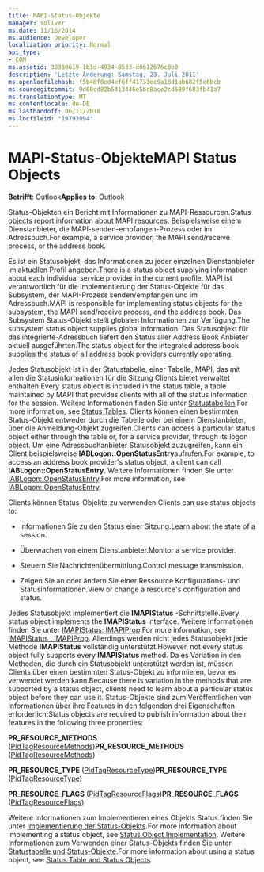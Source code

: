 ```yaml
---
title: MAPI-Status-Objekte
manager: soliver
ms.date: 11/16/2014
ms.audience: Developer
localization_priority: Normal
api_type:
- COM
ms.assetid: 38310619-1b1d-4934-8533-d0612676c0b0
description: 'Letzte Änderung: Samstag, 23. Juli 2011'
ms.openlocfilehash: f5b48f8cd4ef6ff41733ec9a18d1ab682f5e6bcb
ms.sourcegitcommit: 9d60cd82b5413446e5bc8ace2cd689f683fb41a7
ms.translationtype: MT
ms.contentlocale: de-DE
ms.lasthandoff: 06/11/2018
ms.locfileid: "19793094"
---
```

# <a name="mapi-status-objects"></a><span data-ttu-id="a429a-103">MAPI-Status-Objekte</span><span class="sxs-lookup"><span data-stu-id="a429a-103">MAPI Status Objects</span></span>

  
  
<span data-ttu-id="a429a-104">**Betrifft**: Outlook</span><span class="sxs-lookup"><span data-stu-id="a429a-104">**Applies to**: Outlook</span></span> 
  
<span data-ttu-id="a429a-105">Status-Objekten ein Bericht mit Informationen zu MAPI-Ressourcen.</span><span class="sxs-lookup"><span data-stu-id="a429a-105">Status objects report information about MAPI resources.</span></span> <span data-ttu-id="a429a-106">Beispielsweise einem Dienstanbieter, die MAPI-senden-empfangen-Prozess oder im Adressbuch.</span><span class="sxs-lookup"><span data-stu-id="a429a-106">For example, a service provider, the MAPI send/receive process, or the address book.</span></span>
  
<span data-ttu-id="a429a-107">Es ist ein Statusobjekt, das Informationen zu jeder einzelnen Dienstanbieter im aktuellen Profil angeben.</span><span class="sxs-lookup"><span data-stu-id="a429a-107">There is a status object supplying information about each individual service provider in the current profile.</span></span> <span data-ttu-id="a429a-108">MAPI ist verantwortlich für die Implementierung der Status-Objekte für das Subsystem, der MAPI-Prozess senden/empfangen und im Adressbuch.</span><span class="sxs-lookup"><span data-stu-id="a429a-108">MAPI is responsible for implementing status objects for the subsystem, the MAPI send/receive process, and the address book.</span></span> <span data-ttu-id="a429a-109">Das Subsystem Status-Objekt stellt globalen Informationen zur Verfügung.</span><span class="sxs-lookup"><span data-stu-id="a429a-109">The subsystem status object supplies global information.</span></span> <span data-ttu-id="a429a-110">Das Statusobjekt für das integrierte-Adressbuch liefert den Status aller Address Book Anbieter aktuell ausgeführten.</span><span class="sxs-lookup"><span data-stu-id="a429a-110">The status object for the integrated address book supplies the status of all address book providers currently operating.</span></span>
  
<span data-ttu-id="a429a-111">Jedes Statusobjekt ist in der Statustabelle, einer Tabelle, MAPI, das mit allen die Statusinformationen für die Sitzung Clients bietet verwaltet enthalten.</span><span class="sxs-lookup"><span data-stu-id="a429a-111">Every status object is included in the status table, a table maintained by MAPI that provides clients with all of the status information for the session.</span></span> <span data-ttu-id="a429a-112">Weitere Informationen finden Sie unter [Statustabellen](status-tables.md).</span><span class="sxs-lookup"><span data-stu-id="a429a-112">For more information, see [Status Tables](status-tables.md).</span></span> <span data-ttu-id="a429a-113">Clients können einen bestimmten Status-Objekt entweder durch die Tabelle oder bei einem Dienstanbieter, über die Anmeldung-Objekt zugreifen.</span><span class="sxs-lookup"><span data-stu-id="a429a-113">Clients can access a particular status object either through the table or, for a service provider, through its logon object.</span></span> <span data-ttu-id="a429a-114">Um eine Adressbuchanbieter Statusobjekt zuzugreifen, kann ein Client beispielsweise **IABLogon::OpenStatusEntry**aufrufen.</span><span class="sxs-lookup"><span data-stu-id="a429a-114">For example, to access an address book provider's status object, a client can call **IABLogon::OpenStatusEntry**.</span></span> <span data-ttu-id="a429a-115">Weitere Informationen finden Sie unter [IABLogon::OpenStatusEntry](iablogon-openstatusentry.md).</span><span class="sxs-lookup"><span data-stu-id="a429a-115">For more information, see [IABLogon::OpenStatusEntry](iablogon-openstatusentry.md).</span></span>
  
<span data-ttu-id="a429a-116">Clients können Status-Objekte zu verwenden:</span><span class="sxs-lookup"><span data-stu-id="a429a-116">Clients can use status objects to:</span></span>
  
- <span data-ttu-id="a429a-117">Informationen Sie zu den Status einer Sitzung.</span><span class="sxs-lookup"><span data-stu-id="a429a-117">Learn about the state of a session.</span></span>
    
- <span data-ttu-id="a429a-118">Überwachen von einem Dienstanbieter.</span><span class="sxs-lookup"><span data-stu-id="a429a-118">Monitor a service provider.</span></span>
    
- <span data-ttu-id="a429a-119">Steuern Sie Nachrichtenübermittlung.</span><span class="sxs-lookup"><span data-stu-id="a429a-119">Control message transmission.</span></span>
    
- <span data-ttu-id="a429a-120">Zeigen Sie an oder ändern Sie einer Ressource Konfigurations- und Statusinformationen.</span><span class="sxs-lookup"><span data-stu-id="a429a-120">View or change a resource's configuration and status.</span></span>
    
<span data-ttu-id="a429a-121">Jedes Statusobjekt implementiert die **IMAPIStatus** -Schnittstelle.</span><span class="sxs-lookup"><span data-stu-id="a429a-121">Every status object implements the **IMAPIStatus** interface.</span></span> <span data-ttu-id="a429a-122">Weitere Informationen finden Sie unter [IMAPIStatus: IMAPIProp](imapistatusimapiprop.md).</span><span class="sxs-lookup"><span data-stu-id="a429a-122">For more information, see [IMAPIStatus : IMAPIProp](imapistatusimapiprop.md).</span></span> <span data-ttu-id="a429a-123">Allerdings werden nicht jedes Statusobjekt jede Methode **IMAPIStatus** vollständig unterstützt.</span><span class="sxs-lookup"><span data-stu-id="a429a-123">However, not every status object fully supports every **IMAPIStatus** method.</span></span> <span data-ttu-id="a429a-124">Da es Variation in den Methoden, die durch ein Statusobjekt unterstützt werden ist, müssen Clients über einen bestimmten Status-Objekt zu informieren, bevor es verwendet werden kann.</span><span class="sxs-lookup"><span data-stu-id="a429a-124">Because there is variation in the methods that are supported by a status object, clients need to learn about a particular status object before they can use it.</span></span> <span data-ttu-id="a429a-125">Status-Objekte sind zum Veröffentlichen von Informationen über ihre Features in den folgenden drei Eigenschaften erforderlich:</span><span class="sxs-lookup"><span data-stu-id="a429a-125">Status objects are required to publish information about their features in the following three properties:</span></span> 
  
 <span data-ttu-id="a429a-126">**PR_RESOURCE_METHODS** ([PidTagResourceMethods](pidtagresourcemethods-canonical-property.md))</span><span class="sxs-lookup"><span data-stu-id="a429a-126">**PR_RESOURCE_METHODS** ([PidTagResourceMethods](pidtagresourcemethods-canonical-property.md))</span></span> 
  
 <span data-ttu-id="a429a-127">**PR_RESOURCE_TYPE** ([PidTagResourceType](pidtagresourcetype-canonical-property.md))</span><span class="sxs-lookup"><span data-stu-id="a429a-127">**PR_RESOURCE_TYPE** ([PidTagResourceType](pidtagresourcetype-canonical-property.md))</span></span> 
  
 <span data-ttu-id="a429a-128">**PR_RESOURCE_FLAGS** ([PidTagResourceFlags](pidtagresourceflags-canonical-property.md))</span><span class="sxs-lookup"><span data-stu-id="a429a-128">**PR_RESOURCE_FLAGS** ([PidTagResourceFlags](pidtagresourceflags-canonical-property.md))</span></span> 
  
<span data-ttu-id="a429a-129">Weitere Informationen zum Implementieren eines Objekts Status finden Sie unter [Implementierung der Status-Objekts](status-object-implementation.md).</span><span class="sxs-lookup"><span data-stu-id="a429a-129">For more information about implementing a status object, see [Status Object Implementation](status-object-implementation.md).</span></span> <span data-ttu-id="a429a-130">Weitere Informationen zum Verwenden einer Status-Objekts finden Sie unter [Statustabelle und Status-Objekte](status-table-and-status-objects.md).</span><span class="sxs-lookup"><span data-stu-id="a429a-130">For more information about using a status object, see [Status Table and Status Objects](status-table-and-status-objects.md).</span></span>
  


